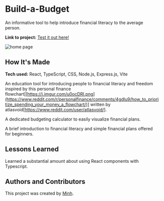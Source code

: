 # Build-a-Budget
An informative tool to help introduce financial literacy to the average person.

**Link to project:** [Test it out here!](<insertLinkHere>)

![home page](<insertSsOfLandingPage>)

## How It's Made

**Tech used:** React, TypeScript, CSS, Node.js, Express.js, Vite

An education tool for introducing people to financial literacy and freedom inspired by this personal finance flowchart[[https://i.imgur.com/u0ocDRI.png](https://www.reddit.com/r/personalfinance/comments/4gdlu9/how_to_prioritize_spending_your_money_a_flowchart/)] written by atlasvoid[https://www.reddit.com/user/atlasvoid/]. 

A dedicated budgeting calculator to easily visualize financial plans.

A brief introduction to financial literacy and simple financial plans offered for beginners.

## Lessons Learned

Learned a substantial amount about using React components with Typescript.

## Authors and Contributors

This project was created by [Minh](https://github.com/doanaminh).
